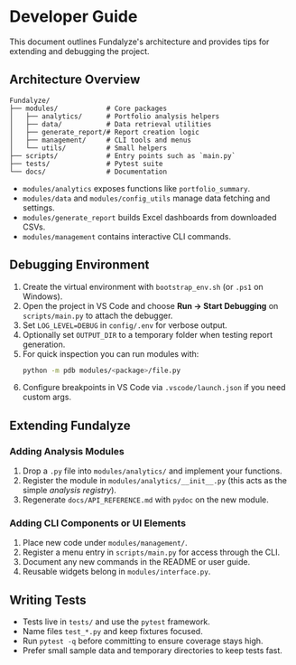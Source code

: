 # Developer Guide

This document outlines Fundalyze's architecture and provides tips for extending and debugging the project.

## Architecture Overview
```text
Fundalyze/
├── modules/            # Core packages
│   ├── analytics/      # Portfolio analysis helpers
│   ├── data/           # Data retrieval utilities
│   ├── generate_report/# Report creation logic
│   ├── management/     # CLI tools and menus
│   └── utils/          # Small helpers
├── scripts/            # Entry points such as `main.py`
├── tests/              # Pytest suite
└── docs/               # Documentation
```
- `modules/analytics` exposes functions like `portfolio_summary`.
- `modules/data` and `modules/config_utils` manage data fetching and settings.
- `modules/generate_report` builds Excel dashboards from downloaded CSVs.
- `modules/management` contains interactive CLI commands.

## Debugging Environment
1. Create the virtual environment with `bootstrap_env.sh` (or `.ps1` on Windows).
2. Open the project in VS Code and choose **Run → Start Debugging** on `scripts/main.py` to attach the debugger.
3. Set `LOG_LEVEL=DEBUG` in `config/.env` for verbose output.
4. Optionally set `OUTPUT_DIR` to a temporary folder when testing report generation.
5. For quick inspection you can run modules with:
   ```bash
   python -m pdb modules/<package>/file.py
   ```
6. Configure breakpoints in VS Code via `.vscode/launch.json` if you need custom args.

## Extending Fundalyze
### Adding Analysis Modules
1. Drop a `.py` file into `modules/analytics/` and implement your functions.
2. Register the module in `modules/analytics/__init__.py` (this acts as the simple *analysis registry*).
3. Regenerate `docs/API_REFERENCE.md` with `pydoc` on the new module.

### Adding CLI Components or UI Elements
1. Place new code under `modules/management/`.
2. Register a menu entry in `scripts/main.py` for access through the CLI.
3. Document any new commands in the README or user guide.
4. Reusable widgets belong in `modules/interface.py`.

## Writing Tests
- Tests live in `tests/` and use the `pytest` framework.
- Name files `test_*.py` and keep fixtures focused.
- Run `pytest -q` before committing to ensure coverage stays high.
- Prefer small sample data and temporary directories to keep tests fast.
